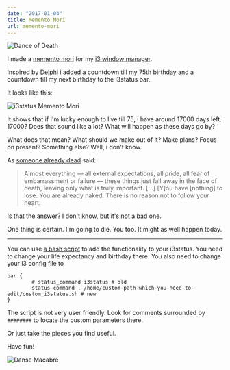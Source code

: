```yaml
---
date: "2017-01-04"
title: Memento Mori
url: memento-mori
---
```


![Dance of Death](https://upload.wikimedia.org/wikipedia/commons/thumb/8/84/Dance_of_Death_%28replica_of_15th_century_fresco%3B_National_Gallery_of_Slovenia%29.jpg/2048px-Dance_of_Death_%28replica_of_15th_century_fresco%3B_National_Gallery_of_Slovenia%29.jpg)

I made a [memento mori](https://en.wikipedia.org/wiki/Memento_mori) for my [i3 window manager](http://i3wm.org/).

Inspired by [Delphi](https://itunes.apple.com/us/app/delphi-simplicity-clarity/id1172671058?mt=8) i added a countdown till my 75th birthday and a countdown till my next birthday to the i3status bar.

It looks like this:

![i3status Memento Mori](/files/blog/memento-mori/i3status_memento_mori.png)

It shows that if I'm lucky enough to live till 75, i have around 17000 days left. 17000? Does that sound like a lot? What will happen as these days go by?

What does that mean? What should we make out of it? Make plans? Focus on present? Something else? Well, i don't know.

As [someone already dead](http://news.stanford.edu/2005/06/14/jobs-061505/) said:

> Almost everything — all external expectations, all pride, all fear of embarrassment or failure — these things just fall away in the face of death, leaving only what is truly important. [...] [Y]ou have [nothing] to lose. You are already naked. There is no reason not to follow your heart.

Is that the answer? I don't know, but it's not a bad one.

One thing is certain. I'm going to die. You too. It might as well happen today.

---

You can use [a bash script](/files/blog/memento-mori/custom_i3status.sh) to add the functionality to your i3status. You need to change your life expectancy and birthday there. You also need to change your i3 config file to

```
bar {
        # status_command i3status # old
        status_command . /home/custom-path-which-you-need-to-edit/custom_i3status.sh # new
}
```

The script is not very user friendly. Look for comments surrounded by `########` to locate the custom parameters there.

Or just take the pieces you find useful.

Have fun!

![Danse Macabre](https://upload.wikimedia.org/wikipedia/commons/b/bf/Danse_macabre_by_Michael_Wolgemut.png)
